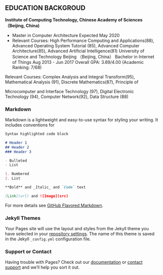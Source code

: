 ## EDUCATION BACKGROUD
**Institute of Computing Technology, Chinese Academy of Sciences （Beijing, China)**
* Master in Computer Architecture Expected May 2020
* Relevant Courses: High Performance Computing and Applications(88), Advanced Operating System Tutorial (85), Advanced Computer
Architecture(85), Advanced Artificial Intelligence(81)
University of Science and Technology Beijing （Beijing, China）
Bachelor in Internet of Things Aug 2013 - Jun 2017
Overall GPA: 3.69/4.00 (Academic Ranking: 7/68)

Relevant Courses: Complex Analysis and Integral Transform(95), Mathematical Analysis (91), Discrete Mathematics(87), Principle of

Microcomputer and Interface Technology (97), Digital Electronic Technology (94), Computer Network(92), Data Structure (88)

### Markdown

Markdown is a lightweight and easy-to-use syntax for styling your writing. It includes conventions for

```markdown
Syntax highlighted code block

# Header 1
## Header 2
### Header 3

- Bulleted
- List

1. Numbered
2. List

**Bold** and _Italic_ and `Code` text

[Link](url) and ![Image](src)
```

For more details see [GitHub Flavored Markdown](https://guides.github.com/features/mastering-markdown/).

### Jekyll Themes

Your Pages site will use the layout and styles from the Jekyll theme you have selected in your [repository settings](https://github.com/lwiser/longtan.github.io/settings). The name of this theme is saved in the Jekyll `_config.yml` configuration file.

### Support or Contact

Having trouble with Pages? Check out our [documentation](https://help.github.com/categories/github-pages-basics/) or [contact support](https://github.com/contact) and we’ll help you sort it out.
